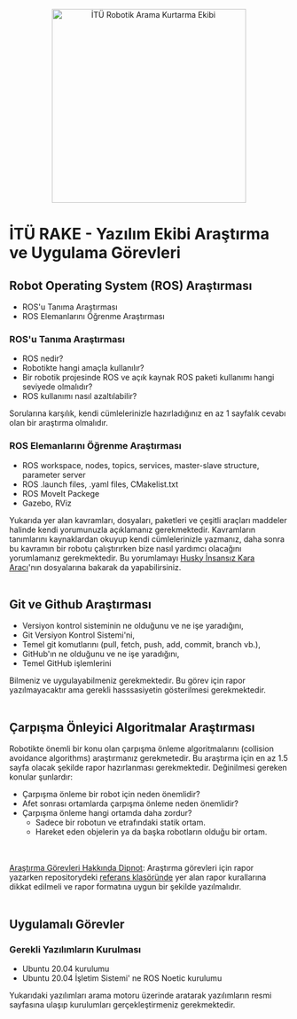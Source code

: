 <p align="center">
  <img src="https://rake.itu.edu.tr/img/rake-white-logo.png" width="350" title="İTÜ Robotik Arama Kurtarma Ekibi">
</p>

# İTÜ RAKE - Yazılım Ekibi Araştırma ve Uygulama Görevleri

## Robot Operating System (ROS) Araştırması

- ROS'u Tanıma Araştırması
- ROS Elemanlarını Öğrenme Araştırması

### ROS'u Tanıma Araştırması
- ROS nedir?
- Robotikte hangi amaçla kullanılır?
- Bir robotik projesinde ROS ve açık kaynak ROS paketi kullanımı hangi seviyede olmalıdır?
- ROS kullanımı nasıl azaltılabilir?

Sorularına karşılık, kendi cümlelerinizle hazırladığınız en az 1 sayfalık cevabı olan bir araştırma olmalıdır.

### ROS Elemanlarını Öğrenme Araştırması
- ROS workspace, nodes, topics, services, master-slave structure, parameter server
- ROS .launch files, .yaml files, CMakelist.txt
- ROS MoveIt Packege
- Gazebo, RViz
 
Yukarıda yer alan kavramları, dosyaları, paketleri ve çeşitli araçları maddeler halinde kendi yorumunuzla
açıklamanız gerekmektedir. Kavramların tanımlarını kaynaklardan okuyup kendi cümlelerinizle yazmanız, daha sonra bu kavramın bir robotu çalıştırırken bize nasıl yardımcı olacağını yorumlamanız gerekmektedir. Bu yorumlamayı [Husky İnsansız Kara Aracı](https://clearpathrobotics.com/husky-unmanned-ground-vehicle-robot/)'nın dosyalarına bakarak da yapabilirsiniz.
<br/><br/>
## Git ve Github Araştırması
- Versiyon kontrol sisteminin ne olduğunu ve ne işe yaradığını,
- Git Versiyon Kontrol Sistemi'ni,
- Temel git komutlarını (pull, fetch, push, add, commit, branch vb.),
- GitHub'ın ne olduğunu ve ne işe yaradığını,
- Temel GitHub işlemlerini

Bilmeniz ve uygulayabilmeniz gerekmektedir. Bu görev için rapor yazılmayacaktır ama gerekli hasssasiyetin gösterilmesi gerekmektedir.
<br/><br/>
## Çarpışma Önleyici Algoritmalar Araştırması
Robotikte önemli bir konu olan çarpışma önleme algoritmalarını (collision avoidance algorithms) araştırmanız gerekmetedir. Bu araştırma için en az 1.5 sayfa olacak şekilde rapor hazırlanması gerekmektedir. Değinilmesi gereken konular şunlardır:
- Çarpışma önleme bir robot için neden önemlidir?
- Afet sonrası ortamlarda çarpışma önleme neden önemlidir?
- Çarpışma önleme hangi ortamda daha zordur?
  - Sadece bir robotun ve etrafındaki statik ortam.
  - Hareket eden objelerin ya da başka robotların olduğu bir ortam.
  
<br/><br/>
<ins>Araştırma Görevleri Hakkında Dipnot</ins>: Araştırma görevleri için rapor yazarken repositorydeki [referans klasöründe](referans) yer alan rapor kurallarına dikkat edilmeli ve rapor formatına uygun bir şekilde yazılmalıdır.
<br/><br/>
## Uygulamalı Görevler

### Gerekli Yazılımların Kurulması

- Ubuntu 20.04 kurulumu
- Ubuntu 20.04 İşletim Sistemi' ne ROS Noetic kurulumu

Yukarıdaki yazılımları arama motoru üzerinde aratarak yazılımların resmi sayfasına ulaşıp kurulumları gerçekleştirmeniz gerekmektedir.
